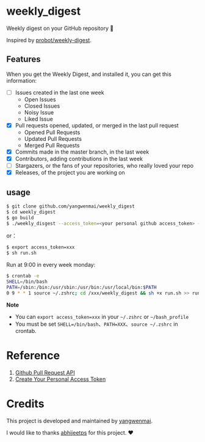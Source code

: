 # weekly_digest

Weekly digest on your GitHub repository 📆

Inspired by [probot/weekly-digest](https://github.com/probot/weekly-digest).

## Features

When you get the Weekly Digest, and installed it, you can get this information:

- [ ] Issues created in the last one week
    - Open Issues
    - Closed Issues
    - Noisy Issue
    - Liked Issue
- [x] Pull requests opened, updated, or merged in the last pull request
    - Opened Pull Requests
    - Updated Pull Requests
    - Merged Pull Requests
- [x] Commits made in the master branch, in the last week
- [x] Contributors, adding contributions in the last week
- [ ] Stargazers, or the fans of your repositories, who really loved your repo
- [x] Releases, of the project you are working on

## usage

```bash
$ git clone github.com/yangwenmai/weekly_digest
$ cd weekly_digest
$ go build
$ ./weekly_disgest --access_token=<your personal github access_token> --owner=yangwenmai --repo=weekly_digest --end_date="2019-02-20 08:00:00" --interval=7
```

or：

```bash
$ export access_token=xxx
$ sh run.sh
```

Run at 9:00 in every week monday:

```bash
$ crontab -e
SHELL=/bin/bash
PATH=/sbin:/bin:/usr/sbin:/usr/bin:/usr/local/bin:$PATH
0 9 * * 1 source ~/.zshrc; cd /xxx/weekly_digest && sh +x run.sh >> run.log 2>&1
```

**Note**

- You can `export access_token=xxx` in your `~/.zshrc` or `~/bash_profile`
- You must be set `SHELL=/bin/bash`、`PATH=XXX`、`source ~/.zshrc` in crontab.

# Reference

1. [Github Pull Request API](https://developer.github.com/v3/pulls/)
2. [Create Your Personal Access Token](https://github.com/settings/tokens/new)

# Credits 

This project is developed and maintained by [yangwenmai](https://github.com/yangwenmai).

I would like to thanks [abhijeetps](https://github.com/abhijeetps) for this project. ❤️
